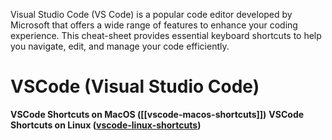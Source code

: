 
Visual Studio Code (VS Code) is a popular code editor developed by Microsoft that offers a wide range of features to enhance your coding experience. This cheat-sheet provides essential keyboard shortcuts to help you navigate, edit, and manage your code efficiently.
# VSCode (Visual Studio Code)

**VSCode Shortcuts on MacOS ([[vscode-macos-shortcuts]])**
**VSCode Shortcuts on Linux ([vscode-linux-shortcuts](linux/Vs-code-shortcut))**
